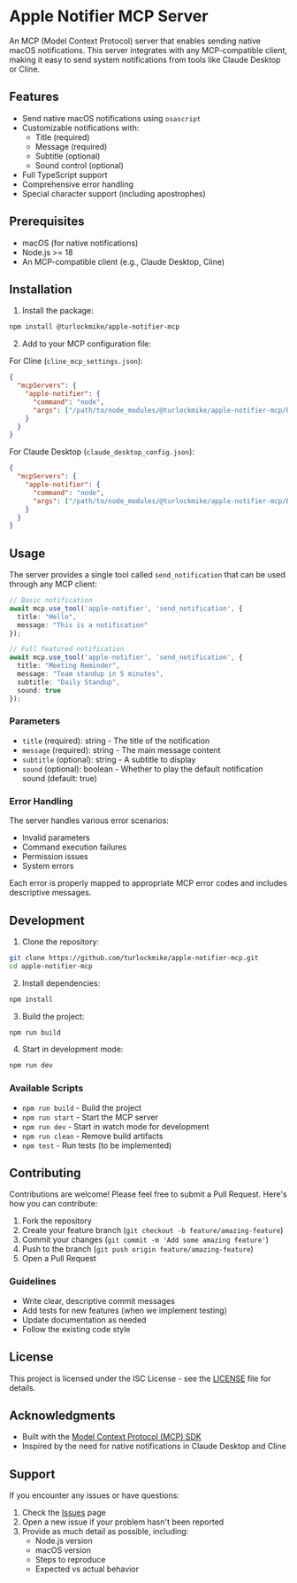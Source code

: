 # Apple Notifier MCP Server

An MCP (Model Context Protocol) server that enables sending native macOS notifications. This server integrates with any MCP-compatible client, making it easy to send system notifications from tools like Claude Desktop or Cline.

## Features

- Send native macOS notifications using `osascript`
- Customizable notifications with:
  - Title (required)
  - Message (required)
  - Subtitle (optional)
  - Sound control (optional)
- Full TypeScript support
- Comprehensive error handling
- Special character support (including apostrophes)

## Prerequisites

- macOS (for native notifications)
- Node.js >= 18
- An MCP-compatible client (e.g., Claude Desktop, Cline)

## Installation

1. Install the package:
```bash
npm install @turlockmike/apple-notifier-mcp
```

2. Add to your MCP configuration file:

For Cline (`cline_mcp_settings.json`):
```json
{
  "mcpServers": {
    "apple-notifier": {
      "command": "node",
      "args": ["/path/to/node_modules/@turlockmike/apple-notifier-mcp/build/index.js"]
    }
  }
}
```

For Claude Desktop (`claude_desktop_config.json`):
```json
{
  "mcpServers": {
    "apple-notifier": {
      "command": "node",
      "args": ["/path/to/node_modules/@turlockmike/apple-notifier-mcp/build/index.js"]
    }
  }
}
```

## Usage

The server provides a single tool called `send_notification` that can be used through any MCP client:

```typescript
// Basic notification
await mcp.use_tool('apple-notifier', 'send_notification', {
  title: "Hello",
  message: "This is a notification"
});

// Full featured notification
await mcp.use_tool('apple-notifier', 'send_notification', {
  title: "Meeting Reminder",
  message: "Team standup in 5 minutes",
  subtitle: "Daily Standup",
  sound: true
});
```

### Parameters

- `title` (required): string - The title of the notification
- `message` (required): string - The main message content
- `subtitle` (optional): string - A subtitle to display
- `sound` (optional): boolean - Whether to play the default notification sound (default: true)

### Error Handling

The server handles various error scenarios:
- Invalid parameters
- Command execution failures
- Permission issues
- System errors

Each error is properly mapped to appropriate MCP error codes and includes descriptive messages.

## Development

1. Clone the repository:
```bash
git clone https://github.com/turlockmike/apple-notifier-mcp.git
cd apple-notifier-mcp
```

2. Install dependencies:
```bash
npm install
```

3. Build the project:
```bash
npm run build
```

4. Start in development mode:
```bash
npm run dev
```

### Available Scripts

- `npm run build` - Build the project
- `npm run start` - Start the MCP server
- `npm run dev` - Start in watch mode for development
- `npm run clean` - Remove build artifacts
- `npm test` - Run tests (to be implemented)

## Contributing

Contributions are welcome! Please feel free to submit a Pull Request. Here's how you can contribute:

1. Fork the repository
2. Create your feature branch (`git checkout -b feature/amazing-feature`)
3. Commit your changes (`git commit -m 'Add some amazing feature'`)
4. Push to the branch (`git push origin feature/amazing-feature`)
5. Open a Pull Request

### Guidelines

- Write clear, descriptive commit messages
- Add tests for new features (when we implement testing)
- Update documentation as needed
- Follow the existing code style

## License

This project is licensed under the ISC License - see the [LICENSE](LICENSE) file for details.

## Acknowledgments

- Built with the [Model Context Protocol (MCP) SDK](https://github.com/anthropics/model-context-protocol)
- Inspired by the need for native notifications in Claude Desktop and Cline

## Support

If you encounter any issues or have questions:
1. Check the [Issues](https://github.com/turlockmike/apple-notifier-mcp/issues) page
2. Open a new issue if your problem hasn't been reported
3. Provide as much detail as possible, including:
   - Node.js version
   - macOS version
   - Steps to reproduce
   - Expected vs actual behavior
